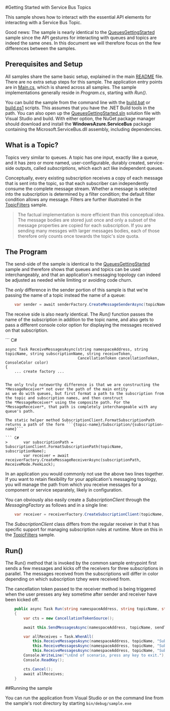 #Getting Started with Service Bus Topics

This sample shows how to interact with the essential API elements for interacting with a Service Bus Topic.

Good news: The sample is nearly identical to the [QueuesGettingStarted](../QueuesGettingStarted) sample since 
the API gestures for interacting with queues and topics are indeed the same ones. In this document we will 
therefore focus on the few differences between the samples. 

## Prerequisites and Setup

All samples share the same basic setup, explained in the main [README](../README.md) file. There are no extra setup steps for this sample.
The application entry points are in [Main.cs](../common/Main.md), which is shared across all samples. The sample implementations generally
reside in *Program.cs*, starting with *Run()*.

You can build the sample from the command line with the [build.bat](build.bat) or [build.ps1](build.ps1) scripts. This assumes that you
have the .NET Build tools in the path. You can also open up the [QueuesGettingStarted.sln](QueuesGettingStarted.sln) solution file with Visual Studio and build.
With either option, the NuGet package manager should download and install the **WindowsAzure.ServiceBus** package containing the
Microsoft.ServiceBus.dll assembly, including dependencies.

## What is a Topic?

Topics very similar to queues. A topic has one input, exactly like a queue, and it has zero or more named, user-configurable, durably created, 
service-side outputs, called *subscriptions*, which each act like independent queues. 

Conceptually, every existing subscription receives a copy of each message that is sent into the topic, so that each subscriber can independently 
consume the complete message stream. Whether a message is selected into the subscription is determined by a filter condition; the default filter 
condition allows any message. Filters are further illustrated in the [TopicFilters](../TopicFilters) sample.      

> The factual implementation is more efficient than this conceptual idea. The message bodies are stored just once and only a subset of the 
> message properties are copied for each subscription. If you are sending many messges with larger messages bodies, each of those
> therefore only counts once towards the topic's size quota.

## The Program

The send-side of the sample is identical to the [QueuesGettingStarted](../QueuesGettingStarted) sample and therefore shows that
queues and topics can be used interchangeably, and that an application's messaging topology can indeed be adjusted as needed 
while limiting or avoiding code churn.   

The *only* difference in the sender portion of this sample is that we're passing the name of a topic instead the name of a queue:

```C#
    var sender = await senderFactory.CreateMessageSenderAsync(topicName);
```

The receive side is also nearly identical. The *Run()* function passes the name of the subscription in addition to the topic name, 
and also gets to pass a different console color option for displaying the messages received on that subscription. 

´´´ C#

    async Task ReceiveMessagesAsync(string namespaceAddress, string topicName, string subscriptionName, string receiveToken, 
                                    CancellationToken cancellationToken, ConsoleColor color)
    {
        ... create factory ...

```

The only truly noteworthy difference is that we are constructing the *MessageReceiver* not over the path of the main entity 
as we do with queues, but first format a path to the subscription from the topic and subscription names, and then construct 
the *MessageReceiver* using the composite path. For the *MessageReceiver*, that path is completely interchangeable with any 
queue's path.

The static helper method SubscriptionClient.FormatSubscriptionPath returns a path of the form ```{topic-name}/Subscription/{subscription-name}```

``` C#
>       var subscriptionPath = SubscriptionClient.FormatSubscriptionPath(topicName, subscriptionName);
        var receiver = await receiverFactory.CreateMessageReceiverAsync(subscriptionPath, ReceiveMode.PeekLock);
```

In an application you would commonly not use the above two lines together. If you want to retain flexibility for 
your application's messaging topology, you will manage the path from which you receive messages for a component 
or service separately, likely in configuration. 
   
You can obviously also easily create a *SubscriptionClient* through the *MessagingFactory* as follows and in a 
single line:

```C#
    var receiver = receiverFactory.CreateSubscriptionClient(topicName, subscriptionName);
``` 

The *SubscriptionClient* class differs from the regular receiver in that it has specific support for managing 
subscription rules at runtime. More on this in the [TopicFilters](../TopicFilters) sample. 

## Run()

The Run() method that is invoked by the common sample entrypoint first sends a few messages and kicks off the receivers for 
three subscriptions in parallel. The messages received from the subscriptions will differ in color depending on which
subscription tzhey were received from. 

 The cancellation token passed to the receiver method is being triggered when the 
user presses any key sometime after sender and receiver have been kicked off. 

```C#
    public async Task Run(string namespaceAddress, string topicName, string sendToken, string receiveToken)
    {
        var cts = new CancellationTokenSource();

        await this.SendMessagesAsync(namespaceAddress, topicName, sendToken);

        var allReceives = Task.WhenAll(
            this.ReceiveMessagesAsync(namespaceAddress, topicName, "Subscription1", receiveToken, cts.Token, ConsoleColor.Cyan),
            this.ReceiveMessagesAsync(namespaceAddress, topicName, "Subscription2", receiveToken, cts.Token, ConsoleColor.Green),
            this.ReceiveMessagesAsync(namespaceAddress, topicName, "Subscription3", receiveToken, cts.Token, ConsoleColor.Yellow));
        Console.WriteLine("\nEnd of scenario, press any key to exit.");
        Console.ReadKey();

        cts.Cancel();
        await allReceives;
    }
```

##Running the sample

You can run the application from Visual Studio or on the command line from the sample's root directory by starting <code>bin/debug/sample.exe</code>
